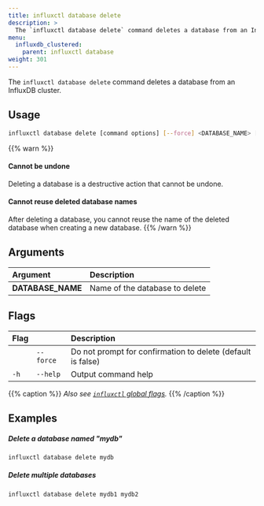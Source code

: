 ```yaml
---
title: influxctl database delete
description: >
  The `influxctl database delete` command deletes a database from an InfluxDB cluster.
menu:
  influxdb_clustered:
    parent: influxctl database
weight: 301
---
```


The `influxctl database delete` command deletes a database from an InfluxDB cluster.

## Usage

<!--Skip tests for database create and delete: namespaces aren't reusable-->
<!--pytest.mark.skip-->

```sh
influxctl database delete [command options] [--force] <DATABASE_NAME> [<DATABASE_NAME_N>...]
```

{{% warn %}}
#### Cannot be undone

Deleting a database is a destructive action that cannot be undone.

#### Cannot reuse deleted database names

After deleting a database, you cannot reuse the name of the deleted database
when creating a new database.
{{% /warn %}}

## Arguments

| Argument          | Description                    |
| :---------------- | :----------------------------- |
| **DATABASE_NAME** | Name of the database to delete |

## Flags

| Flag |           | Description                                                 |
| :--- | :-------- | :---------------------------------------------------------- |
|      | `--force` | Do not prompt for confirmation to delete (default is false) |
| `-h` | `--help`  | Output command help                                         |

{{% caption %}}
_Also see [`influxctl` global flags](/influxdb/clustered/reference/cli/influxctl/#global-flags)._
{{% /caption %}}

## Examples

##### Delete a database named "mydb"

<!--Skip tests for database create and delete: namespaces aren't reusable-->
<!--pytest.mark.skip-->

```sh
influxctl database delete mydb
```

##### Delete multiple databases

<!--Skip tests for database create and delete: namespaces aren't reusable-->
<!--pytest.mark.skip-->

```sh
influxctl database delete mydb1 mydb2
```

